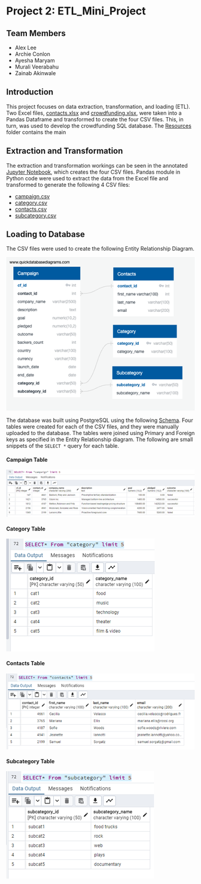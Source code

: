 # Project 2: ETL_Mini_Project

## Team Members
- Alex Lee
- Archie Conlon
- Ayesha Maryam
- Murali Veerabahu
- Zainab Akinwale


## Introduction
This project focuses on data extraction, transformation, and loading (ETL). Two Excel files, [contacts.xlsx](Resources/contacts.xlsx) and [crowdfunding.xlsx](Resources/crowdfunding.xlsx), were taken into a Pandas Dataframe and transformed to create the four CSV files. This, in turn, was used to develop the crowdfunding SQL database. The [Resources](Resources) folder contains the main 

## Extraction and Transformation
The extraction and transformation workings can be seen in the annotated [Jupyter Notebook](ETL_Mini_Project_ALee_AConlon_AMaryam_MVeerabahu_ZAkinwale.ipynb), which creates the four CSV files. Pandas module in Python code were used to extract the data from the Excel file and transformed to generate the following 4 CSV files:

- [campaign.csv](Outputs/campaign.csv)
- [category.csv](Outputs/category.csv)
- [contacts.csv](Outputs/contacts.csv)
- [subcategory.csv](Outputs/subcategory.csv)

## Loading to Database
The CSV files were used to create the following Entity Relationship Diagram. 

![ERD](Outputs/ERD.png)

The database was built using PostgreSQL using the following [Schema](crowdfunding_db_schema.sql). Four tables were created for each of the CSV files, and they were manually uploaded to the database. The tables were joined using Primary and Foreign keys as specified in the Entity Relationship diagram. 
The following are small snippets of the ```SELECT *``` query for each table.

#### Campaign Table
![Campaign Table](Outputs/CampaignTable.png)

#### Category Table
![Category Table](Outputs/CategoryTable.png)

#### Contacts Table
![Contacts Table](Outputs/ContactsTable.png)

#### Subcategory Table
![Subcategory Table](Outputs/SubcategoryTable.png)

